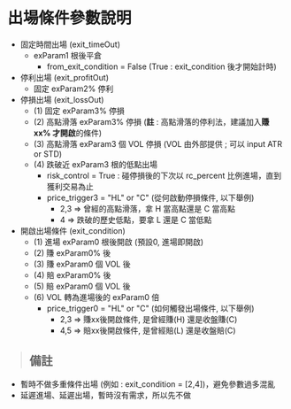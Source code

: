 # 出場條件參數說明

* 固定時間出場 (exit_timeOut)
  * exParam1 根後平倉
    * from_exit_condition = False (True : exit_condition 後才開始計時)
* 停利出場 (exit_profitOut)
  * 固定 exParam2% 停利
* 停損出場 (exit_lossOut)
  * (1) 固定 exParam3% 停損
  * (2) 高點滑落 exParam3% 停損 (**註** : 高點滑落的停利法，建議加入**賺 xx% 才開啟**的條件)
  * (3) 高點滑落 exParam3 個 VOL 停損 (VOL 由外部提供 ; 可以 input ATR or STD)
  * (4) 跌破近 exParam3 根的低點出場
    * risk_control = True : 碰停損後的下次以 rc_percent 比例進場，直到獲利交易為止
    * price_trigger3 = "HL" or "C" (從何啟動停損條件, 以下舉例)
      * 2,3 => 曾經的高點滑落，拿 H 當高點還是 C 當高點
      * 4 => 跌破的歷史低點，要拿 L 還是 C 當低點
* 開啟出場條件 (exit_condition)
  * (1) 進場 exParam0 根後開啟 (預設0, 進場即開啟)
  * (2) 賺 exParam0% 後
  * (3) 賺 exParam0 個 VOL 後
  * (4) 賠 exParam0% 後
  * (5) 賠 exParam0 個 VOL 後
  * (6) VOL 轉為進場後的 exParam0 倍
    * price_trigger0 = "HL" or "C" (如何觸發出場條件, 以下舉例)
      * 2,3 => 賺xx後開啟條件, 是曾經賺(H) 還是收盤賺(C)
      * 4,5 => 賠xx後開啟條件, 是曾經賠(L) 還是收盤賠(C)

> ## 備註

* 暫時不做多重條件出場 (例如 : exit_condition = [2,4])，避免參數過多混亂
* 延遲進場、延遲出場，暫時沒有需求，所以先不做
